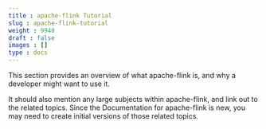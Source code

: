 ```yaml
---
title : apache-flink Tutorial
slug : apache-flink-tutorial
weight : 9940
draft : false
images : []
type : docs
---
```


This section provides an overview of what apache-flink is, and why a developer might want to use it.

It should also mention any large subjects within apache-flink, and link out to the related topics.  Since the Documentation for apache-flink is new, you may need to create initial versions of those related topics.


